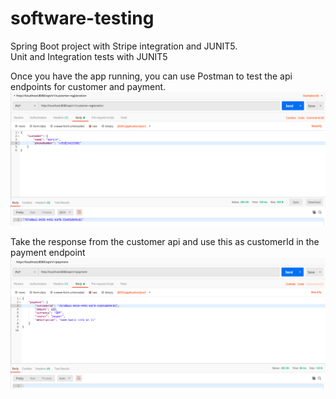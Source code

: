 # software-testing

Spring Boot project with Stripe integration and JUNIT5. <br />
Unit and Integration tests with JUNIT5

Once you have the app running, you can use Postman to test the api endpoints for customer and payment.
![](src/main/resources/images/newCustomer.png)

Take the response from the customer api and use this as customerId in the payment endpoint
![](src/main/resources/images/newCustomerPayment.png)
